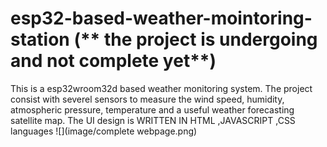 # esp32-based-weather-mointoring-station (** the project is undergoing and not complete yet**)
This is  a esp32wroom32d based weather monitoring system. The project consist with severel sensors to measure the wind speed, humidity, atmospheric pressure, temperature and a  useful weather forecasting satellite map. The UI design is WRITTEN IN HTML ,JAVASCRIPT ,CSS languages 
![](image/complete webpage.png)

